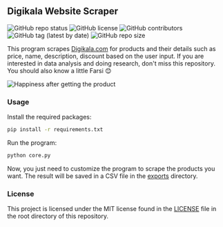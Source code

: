## Digikala Website Scraper

![GitHub repo status](https://img.shields.io/badge/status-active-green?style=flat)
![GitHub license](https://img.shields.io/github/license/sheikhartin/digikala-scraper)
![GitHub contributors](https://img.shields.io/github/contributors/sheikhartin/digikala-scraper)
![GitHub tag (latest by date)](https://img.shields.io/github/v/tag/sheikhartin/digikala-scraper)
![GitHub repo size](https://img.shields.io/github/repo-size/sheikhartin/digikala-scraper)

This program scrapes [Digikala.com](https://digikala.com) for products and their details such as price, name, description, discount based on the user input. If you are interested in data analysis and doing research, don't miss this repository. You should also know a little Farsi :blush:

![Happiness after getting the product](https://media.giphy.com/media/xT0GqkcOLUy13Ph0TC/giphy.gif)

### Usage

Install the required packages:

```bash
pip install -r requirements.txt
```

Run the program:

```bash
python core.py
```

Now, you just need to customize the program to scrape the products you want. The result will be saved in a CSV file in the [exports](exports) directory.

### License

This project is licensed under the MIT license found in the [LICENSE](LICENSE) file in the root directory of this repository.
